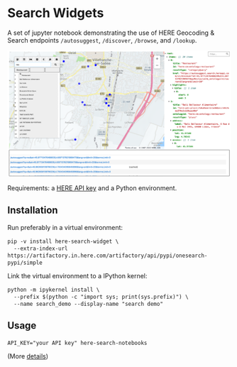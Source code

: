 # Search Widgets

A set of jupyter notebook demonstrating the use of HERE Geocoding & Search endpoints `/autosuggest`,  `/discover`, `/browse`, and `/lookup`.

![searching for restaurants](docs/screenshot.png)

Requirements: a [HERE API key][1] and a Python environment.

## Installation

Run preferably in a virtual environment:

   ```
   pip -v install here-search-widget \
     --extra-index-url https://artifactory.in.here.com/artifactory/api/pypi/onesearch-pypi/simple
   ```

Link the virtual environment to a IPython kernel:

   ```
   python -m ipykernel install \
     --prefix $(python -c "import sys; print(sys.prefix)") \
     --name search_demo --display-name "search demo"
   ```

## Usage

   ```
   API_KEY="your API key" here-search-notebooks
   ```
   
(More [details][2])

[1]: https://developer.here.com/documentation/geocoding-search-api/dev_guide/topics/quick-start-dhc.html#get-an-api-key
[2]: docs/developers.md#setup-a-notebook-python-environment